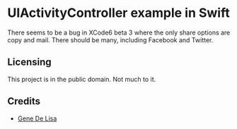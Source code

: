 # UIActivityController example in Swift

There seems to be a bug in XCode6 beta 3 where the only share options are copy and mail.
There should be many, including Facebook and Twitter.

## Licensing

This project is in the public domain. Not much to it.

## Credits

*	[Gene De Lisa](http://rockhoppertech.com/blog/)